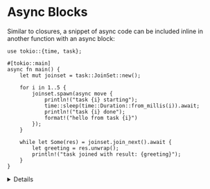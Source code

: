 # Async Blocks

Similar to closures, a snippet of async code can be included inline in another
function with an async block:

```rust, editable
use tokio::{time, task};

#[tokio::main]
async fn main() {
    let mut joinset = task::JoinSet::new();

    for i in 1..5 {
        joinset.spawn(async move {
            println!("task {i} starting");
            time::sleep(time::Duration::from_millis(i)).await;
            println!("task {i} done");
            format!("hello from task {i}")
        });
    }

    while let Some(res) = joinset.join_next().await {
        let greeting = res.unwrap();
        println!("task joined with result: {greeting}");
    }
}
```

<details>

An async block is similar to a closure, but does not take any arguments.

Its return value is a Future, which is described on the next slide.

</details>
